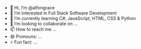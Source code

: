 - 👋 Hi, I’m @alfongrace
- 👀 I’m interested in Full Stack Software Development
- 🌱 I’m currently learning C#, JavaScript, HTML, CSS & Python
- 💞️ I’m looking to collaborate on ...
- 📫 How to reach me ...
- 😄 Pronouns: ...
- ⚡ Fun fact: ...
